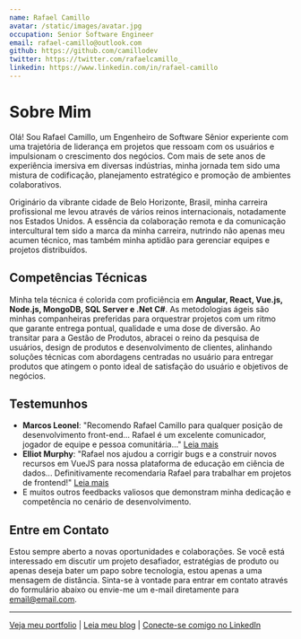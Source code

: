 ```yaml
---
name: Rafael Camillo
avatar: /static/images/avatar.jpg
occupation: Senior Software Engineer
email: rafael-camillo@outlook.com
github: https://github.com/camillodev
twitter: https://twitter.com/rafaelcamillo_
linkedin: https://www.linkedin.com/in/rafael-camillo
---
```


# Sobre Mim

Olá! Sou Rafael Camillo, um Engenheiro de Software Sênior experiente com uma trajetória de liderança em projetos que ressoam com os usuários e impulsionam o crescimento dos negócios. Com mais de sete anos de experiência imersiva em diversas indústrias, minha jornada tem sido uma mistura de codificação, planejamento estratégico e promoção de ambientes colaborativos.

Originário da vibrante cidade de Belo Horizonte, Brasil, minha carreira profissional me levou através de vários reinos internacionais, notadamente nos Estados Unidos. A essência da colaboração remota e da comunicação intercultural tem sido a marca da minha carreira, nutrindo não apenas meu acumen técnico, mas também minha aptidão para gerenciar equipes e projetos distribuídos.

## Competências Técnicas

Minha tela técnica é colorida com proficiência em **Angular, React, Vue.js, Node.js, MongoDB, SQL Server e .Net C#**. As metodologias ágeis são minhas companheiras preferidas para orquestrar projetos com um ritmo que garante entrega pontual, qualidade e uma dose de diversão. Ao transitar para a Gestão de Produtos, abracei o reino da pesquisa de usuários, design de produtos e desenvolvimento de clientes, alinhando soluções técnicas com abordagens centradas no usuário para entregar produtos que atingem o ponto ideal de satisfação do usuário e objetivos de negócios.

## Testemunhos

- **Marcos Leonel**: "Recomendo Rafael Camillo para qualquer posição de desenvolvimento front-end... Rafael é um excelente comunicador, jogador de equipe e pessoa comunitária..." [Leia mais](link-para-o-feedback-completo)
- **Elliot Murphy**: "Rafael nos ajudou a corrigir bugs e a construir novos recursos em VueJS para nossa plataforma de educação em ciência de dados... Definitivamente recomendaria Rafael para trabalhar em projetos de frontend!" [Leia mais](link-para-o-feedback-completo)
- E muitos outros feedbacks valiosos que demonstram minha dedicação e competência no cenário de desenvolvimento.

## Entre em Contato

Estou sempre aberto a novas oportunidades e colaborações. Se você está interessado em discutir um projeto desafiador, estratégias de produto ou apenas deseja bater um papo sobre tecnologia, estou apenas a uma mensagem de distância. Sinta-se à vontade para entrar em contato através do formulário abaixo ou envie-me um e-mail diretamente para [email@email.com](mailto:email@email.com).

---

[Veja meu portfolio](link-para-o-portfolio) | [Leia meu blog](link-para-o-blog) | [Conecte-se comigo no LinkedIn](link-para-o-linkedin)
